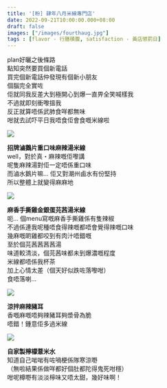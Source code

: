 ```yaml
---
title: '[粉] 肆年八月米線專門店'
date: 2022-09-21T10:00:00.000+08:00
draft: false
images: ["/images/fourthaug.jpg"]
tags : [flavor - 行膳積腹, satisfaction - 黃店懲罰日]
---
```


plan好曬之後條路  
點知突然要買個新電話  
買完個新電話仲發現有個新小朋友  
個腦完全實咗  
佢就同我反差大到極開心到爆一直畀全笑喊樣我  
不過就即刻衝嚟搵我  
反正就算唔係武肺食咩都無味  
咁就去試吓平日我唔食佢會食嘅米線啦  

![](/images/fourthaug1.jpg)

**招牌滷鵝片重口味麻辣湯米線**  
well，對於真・麻辣嘅佢嚟講  
呢隻麻辣湯對佢一定唔係重口味  
而滷水鵝片嘛... 佢又對潮州鹵水有份堅持  
所以整體上就變得麻麻地  

![](/images/fourthaug.jpg)

**麻香手撕雞金銀蛋芫茜湯米線**  
呃... 個menu寫嘅麻香手撕雞係有隻辣椒  
不過係連我呢種唔食得辣嘅都唔會覺得辣嘅口味  
幾麻嘅啲雞都咬到有肉汁唔錯嘅  
至於個芫茜茜茜茜湯  
味道較清淡，個芫茜味都未到爆濃嘅程度  
米線都唔係我杯茶  
加上心情太差（個天好似跌咗落嚟咁）  
食唔落喇...  

![](/images/fourthaug2.jpg)

**涼拌麻辣豬耳**  
香嘅麻嘅唔夠辣豬耳夠漿骨為脆  
唔錯！鍾意佢多過米線  

![](/images/fourthaug3.jpg)

**自家製檸檬薏米水**  
知道自己啱啱有咗喎梗係隊寒涼嘢  
（無啦結果係做咩都好個肚都陀得鬼死咁穩）  
咁呢樽嘢有淡淡檸味又唔太甜，幾好味啊！    
